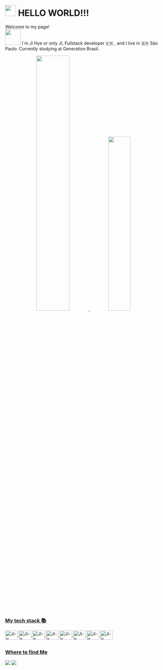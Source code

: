 # <img src="https://media.giphy.com/media/hvRJCLFzcasrR4ia7z/giphy.gif" width="35"> HELLO WORLD!!! 
Welcome to my page!   
<img src="https://media.giphy.com/media/fAbbq1tF99d0uiizsr/giphy.gif" width="50">
I´m Ji Hye or only Ji, Fullstack developer 🇰🇷 , and I live in 🇧🇷 São Paulo. Currently studying at Generation Brasil.

<div align="center">
  <a href="https://github.com/jihye83">
  <img width="46%" src="https://github-readme-stats.vercel.app/api?username=jihye83&show_icons=true&theme=dark&include_all_commits=true&count_private=true"/>
  <img width="38%" src="https://github-readme-stats.vercel.app/api/top-langs/?username=jihye83&layout=compact&langs_count=7&theme=dark"/>
</div>

<h3>My tech stack 📚</h3>
<div>
  <img align="center" alt="Ji-js" height="30" width="40" src="https://cdn.jsdelivr.net/gh/devicons/devicon/icons/java/java-original.svg" />
  <img align="center" alt="Ji-js" height="30" width="40" src="https://cdn.jsdelivr.net/gh/devicons/devicon/icons/html5/html5-original.svg" />
  <img align="center" alt="Ji-js" height="30" width="40" src="https://cdn.jsdelivr.net/gh/devicons/devicon/icons/css3/css3-original.svg" />
  <img align="center" alt="Ji-js" height="30" width="40" src="https://cdn.jsdelivr.net/gh/devicons/devicon/icons/javascript/javascript-original.svg" />
  <img align="center" alt="Ji-js" height="30" width="40" src="https://cdn.jsdelivr.net/gh/devicons/devicon/icons/mysql/mysql-original-wordmark.svg" />
  <img align="center" alt="Ji-js" height="30" width="40" src="https://cdn.jsdelivr.net/gh/devicons/devicon/icons/spring/spring-original.svg" />
  <img align="center" alt="Ji-js" height="30" width="40" src="https://cdn.jsdelivr.net/gh/devicons/devicon/icons/figma/figma-original.svg" />
  <img align="center" alt="Ji-js" height="30" width="40" src="https://cdn.jsdelivr.net/gh/devicons/devicon/icons/xd/xd-plain.svg" />
</div>

##
<h3>Where to find Me</h3>
<div>
  <a href="https://www.linkedin.com/in/jihye-koo/" target="_blank"><img src="https://img.shields.io/badge/LinkedIn-0077B5?style=for-the-badge&logo=linkedin&logoColor=white" target="_blank"></a> 
  <a href = "mailto:jihye83@gmail.com"><img src="https://img.shields.io/badge/-Gmail-%23333?style=for-the-badge&logo=gmail&logoColor=c71610" target="_blank"></a>
</div>

<!--
**jihye83/jihye83** is a ✨ _special_ ✨ repository because its `README.md` (this file) appears on your GitHub profile.
Here are some ideas to get you started:

- 🔭 I’m currently working on ...
- 🌱 I’m currently learning ...
- 👯 I’m looking to collaborate on ...
- 🤔 I’m looking for help with ...
- 💬 Ask me about ...
- 📫 How to reach me: ...
- 😄 Pronouns: ...
- ⚡ Fun fact: ...
-->
